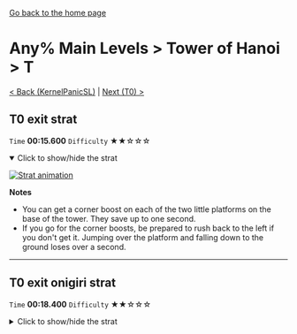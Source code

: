 [Go back to the home page](https://github.com/Doublevil/scbspeedrun)

# Any% Main Levels > Tower of Hanoi > T

[< Back (KernelPanicSL)](https://github.com/Doublevil/scbspeedrun/blob/main/levels/any_ml/sl/KernelPanicSL.md) | [Next (T0) >](https://github.com/Doublevil/scbspeedrun/blob/main/levels/any_ml/T/T0.md)

## T0 exit strat

`Time` **00:15.600** `Difficulty` ★★☆☆☆
<details open>
  <summary>Click to show/hide the strat</summary>

  [![Strat animation](https://github.com/Doublevil/scbspeedrun/blob/main/media/levels/T/T_T0Strat.webp)](https://github.com/Doublevil/scbspeedrun/blob/main/media/levels/T/T_T0Strat.mp4?raw=true)

  **Notes**
  - You can get a corner boost on each of the two little platforms on the base of the tower. They save up to one second.
  - If you go for the corner boosts, be prepared to rush back to the left if you don't get it. Jumping over the platform and falling down to the ground loses over a second.
</details>

---
## T0 exit onigiri strat

`Time` **00:18.400** `Difficulty` ★★☆☆☆
<details>
  <summary>Click to show/hide the strat</summary>

  [![Strat animation](https://github.com/Doublevil/scbspeedrun/blob/main/media/levels/T/T_T0Onigiri.webp)](https://github.com/Doublevil/scbspeedrun/blob/main/media/levels/T/T_T0Onigiri.mp4?raw=true)

  **Notes**
  - You can get a corner boost on each of the two little platforms on the base of the tower. They save up to one second.
  - If you go for the corner boosts, be prepared to rush back to the left if you don't get it. Jumping over the platform and falling down to the ground loses over a second.
</details>
